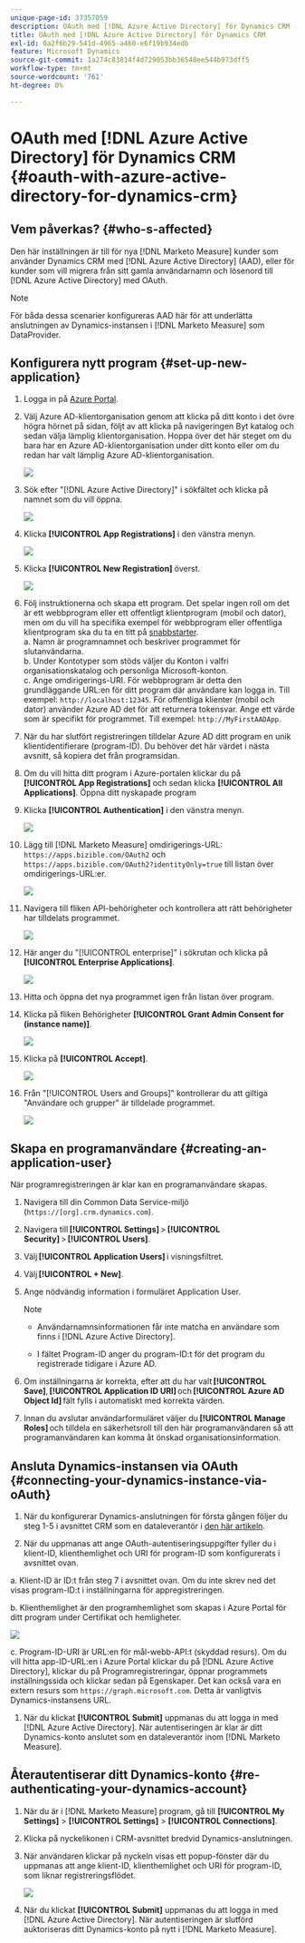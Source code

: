 ```yaml
---
unique-page-id: 37357059
description: OAuth med [!DNL Azure Active Directory] för Dynamics CRM - [!DNL Marketo Measure]
title: OAuth med [!DNL Azure Active Directory] för Dynamics CRM
exl-id: 0a2f6b29-541d-4965-a460-e6f19b934edb
feature: Microsoft Dynamics
source-git-commit: 1a274c83814f4d729053bb36548ee544b973dff5
workflow-type: tm+mt
source-wordcount: '761'
ht-degree: 0%

---
```


# OAuth med [!DNL Azure Active Directory] för Dynamics CRM {#oauth-with-azure-active-directory-for-dynamics-crm}

## Vem påverkas? {#who-s-affected}

Den här inställningen är till för nya [!DNL Marketo Measure] kunder som använder Dynamics CRM med [!DNL Azure Active Directory] (AAD), eller för kunder som vill migrera från sitt gamla användarnamn och lösenord till [!DNL Azure Active Directory] med OAuth.

>[!NOTE]
>
>För båda dessa scenarier konfigureras AAD här för att underlätta anslutningen av Dynamics-instansen i [!DNL Marketo Measure] som DataProvider.

## Konfigurera nytt program {#set-up-new-application}

1. Logga in på [Azure Portal](https://portal.azure.com/#home).

1. Välj Azure AD-klientorganisation genom att klicka på ditt konto i det övre högra hörnet på sidan, följt av att klicka på navigeringen Byt katalog och sedan välja lämplig klientorganisation. Hoppa över det här steget om du bara har en Azure AD-klientorganisation under ditt konto eller om du redan har valt lämplig Azure AD-klientorganisation.

   ![](assets/setup-2.png)

1. Sök efter &quot;[!DNL Azure Active Directory]&quot; i sökfältet och klicka på namnet som du vill öppna.

   ![](assets/setup-3.png)

1. Klicka **[!UICONTROL App Registrations]** i den vänstra menyn.

   ![](assets/setup-4.png)

1. Klicka **[!UICONTROL New Registration]** överst.

   ![](assets/setup-5.png)

1. Följ instruktionerna och skapa ett program. Det spelar ingen roll om det är ett webbprogram eller ett offentligt klientprogram (mobil och dator), men om du vill ha specifika exempel för webbprogram eller offentliga klientprogram ska du ta en titt på [snabbstarter](https://learn.microsoft.com/en-us/azure/active-directory/develop/v2-overview).\
   a. Namn är programnamnet och beskriver programmet för slutanvändarna.\
   b. Under Kontotyper som stöds väljer du Konton i valfri organisationskatalog och personliga Microsoft-konton.\
   c. Ange omdirigerings-URI. För webbprogram är detta den grundläggande URL:en för ditt program där användare kan logga in. Till exempel: `http://localhost:12345`. För offentliga klienter (mobil och dator) använder Azure AD det för att returnera tokensvar. Ange ett värde som är specifikt för programmet. Till exempel: `http://MyFirstAADApp`.

1. När du har slutfört registreringen tilldelar Azure AD ditt program en unik klientidentifierare (program-ID). Du behöver det här värdet i nästa avsnitt, så kopiera det från programsidan.

1. Om du vill hitta ditt program i Azure-portalen klickar du på **[!UICONTROL App Registrations]** och sedan klicka **[!UICONTROL All Applications]**. Öppna ditt nyskapade program

1. Klicka **[!UICONTROL Authentication]** i den vänstra menyn.

   ![](assets/setup-9.png)

1. Lägg till [!DNL Marketo Measure] omdirigerings-URL: `https://apps.bizible.com/OAuth2` och `https://apps.bizible.com/OAuth2?identityOnly=true` till listan över omdirigerings-URL:er.

   ![](assets/setup-10.png)

1. Navigera till fliken API-behörigheter och kontrollera att rätt behörigheter har tilldelats programmet.

   ![](assets/setup-10a.png)

1. Här anger du &quot;[!UICONTROL enterprise]&quot; i sökrutan och klicka på **[!UICONTROL Enterprise Applications]**.

   ![](assets/setup-11.png)

1. Hitta och öppna det nya programmet igen från listan över program.

1. Klicka på fliken Behörigheter **[!UICONTROL Grant Admin Consent for (instance name)]**.

   ![](assets/setup-13a.png)

1. Klicka på **[!UICONTROL Accept]**.

   ![](assets/setup-13b.png)

1. Från &quot;[!UICONTROL Users and Groups]&quot; kontrollerar du att giltiga &quot;Användare och grupper&quot; är tilldelade programmet.

   ![](assets/setup-14.png)

## Skapa en programanvändare {#creating-an-application-user}

När programregistreringen är klar kan en programanvändare skapas.

1. Navigera till din Common Data Service-miljö (`https://[org].crm.dynamics.com`).

1. Navigera till **[!UICONTROL Settings]** > **[!UICONTROL Security]** > **[!UICONTROL Users]**.

1. Välj **[!UICONTROL Application Users]** i visningsfiltret.

1. Välj **[!UICONTROL + New]**.

1. Ange nödvändig information i formuläret Application User.

   >[!NOTE]
   >
   >* Användarnamnsinformationen får inte matcha en användare som finns i [!DNL Azure Active Directory].
   >
   >* I fältet Program-ID anger du program-ID:t för det program du registrerade tidigare i Azure AD.

1. Om inställningarna är korrekta, efter att du har valt **[!UICONTROL Save]**, **[!UICONTROL Application ID URI]** och **[!UICONTROL Azure AD Object Id]** fält fylls i automatiskt med korrekta värden.

1. Innan du avslutar användarformuläret väljer du **[!UICONTROL Manage Roles]** och tilldela en säkerhetsroll till den här programanvändaren så att programanvändaren kan komma åt önskad organisationsinformation.

## Ansluta Dynamics-instansen via OAuth {#connecting-your-dynamics-instance-via-oAuth}

1. När du konfigurerar Dynamics-anslutningen för första gången följer du steg 1-5 i avsnittet CRM som en dataleverantör i [den här artikeln](/help/marketo-measure-and-dynamics/getting-started-with-marketo-measure-and-dynamics/microsoft-dynamics-crm-installation-guide.md).

1. När du uppmanas att ange OAuth-autentiseringsuppgifter fyller du i klient-ID, klienthemlighet och URI för program-ID som konfigurerats i avsnittet ovan.

a. Klient-ID är ID:t från steg 7 i avsnittet ovan. Om du inte skrev ned det visas program-ID:t i inställningarna för appregistreringen.

b. Klienthemlighet är den programhemlighet som skapas i Azure Portal för ditt program under Certifikat och hemligheter.

![](assets/creating-2e.png)

c. Program-ID-URI är URL:en för mål-webb-API:t (skyddad resurs). Om du vill hitta app-ID-URL:en i Azure Portal klickar du på [!DNL Azure Active Directory], klickar du på Programregistreringar, öppnar programmets inställningssida och klickar sedan på Egenskaper. Det kan också vara en extern resurs som `https://graph.microsoft.com`. Detta är vanligtvis Dynamics-instansens URL.

1. När du klickat **[!UICONTROL Submit]** uppmanas du att logga in med [!DNL Azure Active Directory]. När autentiseringen är klar är ditt Dynamics-konto anslutet som en dataleverantör inom [!DNL Marketo Measure].

## Återautentiserar ditt Dynamics-konto {#re-authenticating-your-dynamics-account}

1. När du är i [!DNL Marketo Measure] program, gå till **[!UICONTROL My Settings]** > **[!UICONTROL Settings]** > **[!UICONTROL Connections]**.

1. Klicka på nyckelikonen i CRM-avsnittet bredvid Dynamics-anslutningen.

1. När användaren klickar på nyckeln visas ett popup-fönster där du uppmanas att ange klient-ID, klienthemlighet och URI för program-ID, som liknar registreringsflödet.

   ![](assets/re-authenticating-3.png)

1. När du klickat **[!UICONTROL Submit]** uppmanas du att logga in med [!DNL Azure Active Directory]. När autentiseringen är slutförd auktoriseras ditt Dynamics-konto på nytt i [!DNL Marketo Measure].
